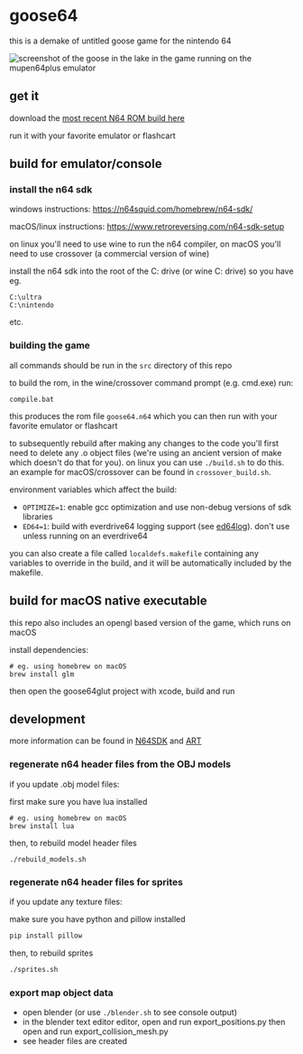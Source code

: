 # goose64

this is a demake of untitled goose game for the nintendo 64

![screenshot of the goose in the lake in the game running on the mupen64plus emulator](screenshot.png)

## get it

download the [most recent N64 ROM build here](src/goose64.n64)

run it with your favorite emulator or flashcart

## build for emulator/console

### install the n64 sdk

windows instructions: https://n64squid.com/homebrew/n64-sdk/

macOS/linux instructions: https://www.retroreversing.com/n64-sdk-setup

on linux you'll need to use wine to run the n64 compiler, on macOS you'll need to use crossover (a commercial version of wine)

install the n64 sdk into the root of the C: drive (or wine C: drive) so you have eg.
```
C:\ultra
C:\nintendo
```
etc.


### building the game

all commands should be run in the `src` directory of this repo

to build the rom, in the wine/crossover command prompt (e.g. cmd.exe) run:

```
compile.bat
```

this produces the rom file `goose64.n64` which you can then run with your favorite emulator or flashcart

to subsequently rebuild after making any changes to the code you'll first need to delete any .o object files (we're using an ancient version of make which doesn't do that for you). on linux you can use `./build.sh` to do this. an example for macOS/crossover can be found in `crossover_build.sh`. 

environment variables which affect the build:

- `OPTIMIZE=1`: enable gcc optimization and use non-debug versions of sdk libraries
- `ED64=1`: build with everdrive64 logging support (see [ed64log](https://github.com/jsdf/ed64log)). don't use unless running on an everdrive64

you can also create a file called `localdefs.makefile` containing any variables to override in the build, and it will be automatically included by the makefile.

## build for macOS native executable

this repo also includes an opengl based version of the game, which runs on macOS

install dependencies:
```
# eg. using homebrew on macOS
brew install glm
```

then open the goose64glut project with xcode, build and run

## development

more information can be found in [N64SDK](N64SDK.md) and [ART](ART.md)

### regenerate n64 header files from the OBJ models
if you update .obj model files:

first make sure you have lua installed

```
# eg. using homebrew on macOS
brew install lua
```

then, to rebuild model header files

```
./rebuild_models.sh
```

### regenerate n64 header files for sprites
if you update any texture files:

make sure you have python and pillow installed

```bash
pip install pillow
```

then, to rebuild sprites

```bash
./sprites.sh 
```

### export map object data

- open blender (or use `./blender.sh` to see console output)
- in the blender text editor editor, open and run export_positions.py then open and run export_collision_mesh.py
- see header files are created

